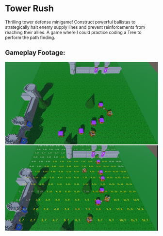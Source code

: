 # Tower Rush

Thrilling tower defense minigame! Construct powerful ballistas to strategically halt enemy supply lines and prevent reinforcements from reaching their allies. A game where I could practice coding a Tree to perform the path finding.

## Gameplay Footage:
![Gameplay Footage](Images/gameplay1.png)
![Gameplay Footage](Images/gameplay2.png)
